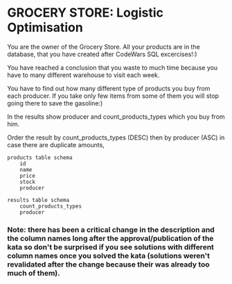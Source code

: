 # GROCERY STORE: Logistic Optimisation

You are the owner of the Grocery Store. All your products are in the database, that you have created after CodeWars SQL excercises!:)

You have reached a conclusion that you waste to much time because you have to many different warehouse to visit each week.

You have to find out how many different type of products you buy from each producer. If you take only few items from some of them you will stop going there to save the gasoline:)

In the results show producer and count_products_types which you buy from him.

Order the result by count_products_types (DESC) then by producer (ASC) in case there are duplicate amounts,
~~~~
products table schema
    id
    name
    price
    stock
    producer
~~~~
~~~~
results table schema
    count_products_types
    producer
~~~~

### Note: there has been a critical change in the description and the column names long after the approval/publication of the kata so don't be surprised if you see solutions with different column names once you solved the kata (solutions weren't revalidated after the change because their was already too much of them).
